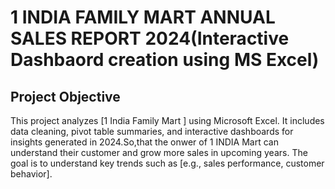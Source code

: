 # 1 INDIA FAMILY MART ANNUAL SALES REPORT 2024(Interactive Dashbaord creation using MS Excel)
## Project Objective 
This project analyzes [1 India Family Mart ] using Microsoft Excel. It includes data cleaning, pivot table summaries, and interactive dashboards for insights generated in 2024.So,that the onwer of 1 INDIA Mart can understand their customer and grow more sales in upcoming years. The goal is to understand key trends such as [e.g., sales performance, customer behavior].



